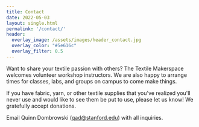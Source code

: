 ```yaml
---
title: Contact
date: 2022-05-03
layout: single.html
permalink: '/contact/'
header:
  overlay_image: /assets/images/header_contact.jpg
  overlay_color: "#5e616c"
  overlay_filter: 0.5
---
```


Want to share your textile passion with others? The Textile Makerspace welcomes volunteer workshop instructors. We are also happy to arrange times for classes, labs, and groups on campus to come make things.

If you have fabric, yarn, or other textile supplies that you've realized you'll never use and would like to see them be put to use, please let us know! We gratefully accept donations.

Email Quinn Dombrowski (qad@stanford.edu) with all inquiries.